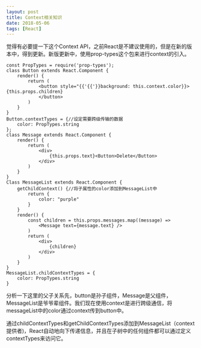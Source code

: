 ```yaml
---
layout: post
title: Context相关知识
date: 2018-05-06
tags: [React]
---
```


觉得有必要提一下这个Context API，之前React是不建议使用的，但是在新的版本中，得到更新。新版更新中，使用prop-types这个包来进行context的引入。

    const PropTypes = require('prop-types');
    class Button extends React.Component {
        render() {
            return (
                <button style="{{'{{'}}background: this.context.color}}> {this.props.children}
                </button>
            )
        }
    }
    Button.contextTypes = {//设定需要跨级传输的数据
        color: PropTypes.string
    };
    class Message extends React.Component {
        render() {
            return (
                <div>
                    {this.props.text}<Button>Delete</Button>
                </div>
            )
        }
    }
    Class MessageList extends React.Component {
        getChildContext() {//将子属性的color添加到MessageList中
            return {
                color: "purple"
            }
        }
        render() {
            const children = this.props.messages.map((message) => 
                <Message text={message.text} />
            )
            return (
                <div>
                    {children}
                </div>
            )
        }
    }
    MessageList.childContextTypes = {
        color: PropTypes.string
    }


分析一下这里的父子关系先，button是孙子组件，Message是父组件，MessageList是爷爷辈组件。我们现在使用context是进行跨级通信，将messageList中的color通过context传到button中。

通过childContextTypes和getChildContextTypes添加到MessageList（context提供者)，React自动地向下传递信息，并且在子树中的任何组件都可以通过定义contextTypes来访问它。